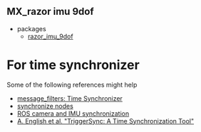 MX_razor imu 9dof
---

* packages
  * [razor_imu_9dof](http://wiki.ros.org/razor_imu_9dof)


# For time synchronizer

Some of the following references might help

* [message_filters: Time Synchronizer](http://wiki.ros.org/message_filters#Time_Synchronizer)
* [synchronize nodes](http://answers.ros.org/question/71848/synchronize-nodes/)
* [ROS camera and IMU synchronization](http://grauonline.de/wordpress/?page_id=1951)
* [A. English et al. "TriggerSync: A Time Synchronization Tool"](https://wiki.qut.edu.au/download/attachments/147952130/TriggerSync.pdf.pdf)

